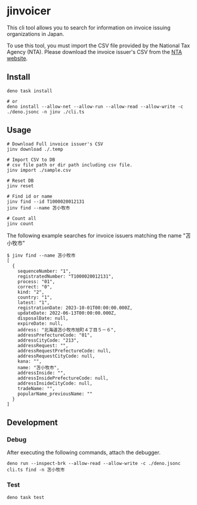 # jinvoicer

This cli tool allows you to search for information on invoice issuing organizations in Japan.

To use this tool, you must import the CSV file provided by the National Tax Agency (NTA). Please download the invoice issuer's CSV from the [NTA website](https://www.invoice-kohyo.nta.go.jp/download/index.html).

## Install

```shell
deno task install

# or
deno install --allow-net --allow-run --allow-read --allow-write -c ./deno.jsonc -n jinv ./cli.ts
```

## Usage

```shell
# Download Full invoice issuer's CSV
jinv download ./.temp

# Import CSV to DB
# csv file path or dir path including csv file.
jinv import ./sample.csv

# Reset DB
jinv reset

# Find id or name
jinv find --id T1000020012131
jinv find --name 苫小牧市

# Count all
jinv count
```

The following example searches for invoice issuers matching the name "苫小牧市"

```shell
$ jinv find --name 苫小牧市
[
  {
    sequenceNumber: "1",
    registratedNumber: "T1000020012131",
    process: "01",
    correct: "0",
    kind: "2",
    country: "1",
    latest: "1",
    registrationDate: 2023-10-01T00:00:00.000Z,
    updateDate: 2022-06-13T00:00:00.000Z,
    disposalDate: null,
    expireDate: null,
    address: "北海道苫小牧市旭町４丁目５－６",
    addressPrefectureCode: "01",
    addressCityCode: "213",
    addressRequest: "",
    addressRequestPrefectureCode: null,
    addressRequestCityCode: null,
    kana: "",
    name: "苫小牧市",
    addressInside: "",
    addressInsidePrefectureCode: null,
    addressInsideCityCode: null,
    tradeName: "",
    popularName_previousName: ""
  }
]
```

## Development

### Debug

After executing the following commands, attach the debugger.

```shell
deno run --inspect-brk --allow-read --allow-write -c ./deno.jsonc cli.ts find -n 苫小牧市
```

### Test

```shell
deno task test
```
